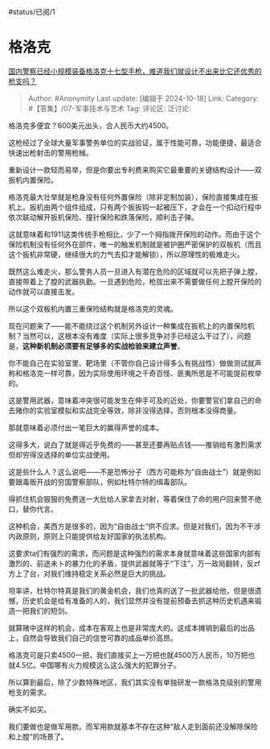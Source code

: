 #status/已阅/1

# 格洛克

[国内警察已经小规模装备格洛克十七型手枪，难道我们就设计不出来比它还优秀的枪支吗？](https://www.zhihu.com/question/266952962/answer/8154356716)

> Author: #Anonymity
> Last update: [编辑于 2024-10-18]
> Link:
> Category: #【答集】/07-军事技术与艺术
> Tag:
> 评论区:
> 泛讨论:

格洛克多便宜？600美元出头，合人民币大约4500。

这枪经过了全球大量军事警务单位的实战验证，属于性能可靠，功能便捷，最适合快速出枪射击的警用枪械。

重新设计一款轻而易举，但是你要出专利费来购买它最重要的关键结构设计——双扳机内置保险。

格洛克最大壮举就是枪身没有任何外置保险（除非定制加装），保险直接集成在扳机上。扳机由两个组件组成，只有两个扳扳钩一起被压下，才会在一个扣动行程中依次联动解开扳机保险、撞针保险和跌落保险，顺利击子弹。

这就意味着和1911这类传统手枪相比，少了一个拇指拨开保险的动作。而由于这个保险机制没有任何外在部件，唯一的触发机制就是被护圈严密保护的双板机（而且这个扳机非常硬，继续很大的力气去扣才能解锁），所以原理性的极难走火。

既然这么难走火，那么警务人员一旦进入有潜在危险的区域就可以先把子弹上膛，直接带着上了膛的武器执勤。一旦遇到危险，枪拔出来不需要做任何上膛开保险的动作就可以直接击发。

所以这个双板机内置三重保险结构就是格洛克的灵魂。

现在问题来了——能不能绕过这个机制另外设计一种集成在扳机上的内置保险机制？当然可以，这根本没有难度（实际上很多竞争对手已经这么干过了），问题是，**这种新机制必须要有足够多的实战检验来建立声誉**。

你不能自己在实验室里、靶场里（不管你自己设计得多么有挑战性）做做测试就声称和格洛克一样可靠，因为实际使用环境之千奇百怪、匪夷所思是不可能提前枚举的。

这是警用武器，意味着冲突很可能发生在伸手可及的近处，你要警官们拿自己的命去赌你的实验室模拟和实战完全等效，除非没得选择，否则根本没得商量。

那就意味着必须付出一笔巨大的赢得声誉的成本。

这得多大，说白了就是得近乎免费的——甚至还要再贴点钱——推销给有激烈需求但却穷得没选择的单位实战使用。

这是些什么人？这么说吧——不是恐怖分子（西方可能称为“自由战士”）就是例如要跟毒贩开战的穷国警察部队，例如杜特尔特的缉毒部队。

得抓住机会狠狠的免费送一大批给人家拿去对射，等着保住了命的用户回来赞不绝口，替你代言。

这种机会，美西方是很多的，因为“自由战士”供不应求。但是对我们，因为不干涉内政原则，原则上只能提供给友好国家的执法机构。

这要求ta们有强烈的需求，而问题是这种强烈的需求本身就意味着这些国家内部有激烈的、前途未卜的暴力化的矛盾，提供武器就等于“下注”，万一政局翻转，反zf方上了台，对我们维持稳定关系必然是巨大的挑战。

坦率讲，杜特尔特真是我们的黄金机会，我们也真的送了一批武器给他，但是很遗憾，历史机会是给有准备的人的，我们显然并没有提前预备去抓这种历史机遇来锻造一把我们的短剑。

就算赌中这样的机会，成本在客观上也是非常庞大的。这成本摊销到最后的出品上，自然会导致我们自己的信誉可靠的成品单价高昂。

格洛克可是只卖4500一把，我们直接买上一万把也就4500万人民币，10万把也就4.5亿。中国哪有火力规模这么这么强大的犯罪分子。

所以算到最后，除了少数特殊地区，我们其实没有单独研发一款格洛克级别的警用枪支的需求。

确实不如买。

我们要做也是做军用款。而军用款就基本不存在这种“敌人走到面前还没解除保险和上膛”的场景了。
